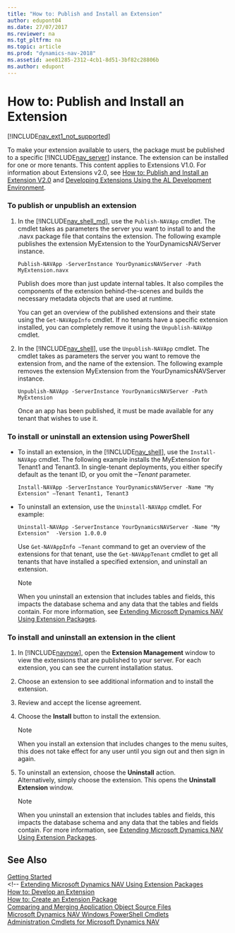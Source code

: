 ```yaml
---
title: "How to: Publish and Install an Extension"
author: edupont04
ms.date: 27/07/2017
ms.reviewer: na
ms.tgt_pltfrm: na
ms.topic: article
ms.prod: "dynamics-nav-2018"
ms.assetid: aee81285-2312-4cb1-8d51-3bf82c28806b
ms.author: edupont
---
```


# How to: Publish and Install an Extension
[!INCLUDE[nav_ext1_not_supported](includes/nav_ext1_not_supported.md)]

To make your extension available to users, the package must be published to a specific [!INCLUDE[nav_server](includes/nav_server_md.md)] instance. The extension can be installed for one or more tenants. This content applies to Extensions V1.0. For information about Extensions v2.0, see [How to: Publish and Install an Extension V2.0](developer/devenv-how-publish-and-install-an-extension-v2.md) and [Developing Extensions Using the AL Development Environment](developer/devenv-dev-overview.md).

### To publish or unpublish an extension  

1. In the [!INCLUDE[nav_shell_md](includes/nav_shell_md.md)], use the `Publish-NAVApp` cmdlet. The cmdlet takes as parameters the server you want to install to and the .navx package file that contains the extension. The following example publishes the extension MyExtension to the YourDynamicsNAVServer instance.  

   ```  
   Publish-NAVApp -ServerInstance YourDynamicsNAVServer -Path MyExtension.navx  
   ```  

    Publish does more than just update internal tables. It also compiles the components of the extension behind-the-scenes and builds the necessary metadata objects that are used at runtime.  

    You can get an overview of the published extensions and their state using the `Get-NAVAppInfo` cmdlet. If no tenants have a specific extension installed, you can completely remove it using the `Unpublish-NAVApp` cmdlet.  

2. In the [!INCLUDE[nav_shell](includes/nav_shell_md.md)], use the `Unpublish-NAVApp` cmdlet. The cmdlet takes as parameters the server you want to remove the extension from, and the name of the extension. The following example removes the extension MyExtension from the YourDynamicsNAVServer instance.  

   ```  
   Unpublish-NAVApp -ServerInstance YourDynamicsNAVServer -Path MyExtension  
   ```  

   Once an app has been published, it must be made available for any tenant that wishes to use it.  

### To install or uninstall an extension using PowerShell  

-   To install an extension, in the [!INCLUDE[nav_shell](includes/nav_shell_md.md)], use the `Install-NAVApp` cmdlet. The following example installs the MyExtension for Tenant1 and Tenant3. In single-tenant deployments, you either specify default as the tenant ID, or you omit the *–Tenant* parameter.  

    ```  
    Install-NAVApp -ServerInstance YourDynamicsNAVServer -Name "My Extension" –Tenant Tenant1, Tenant3  
    ```  

- To uninstall an extension, use the `Uninstall-NAVApp` cmdlet. For example:

    ```
    Uninstall-NAVApp -ServerInstance YourDynamicsNAVServer -Name "My Extension"  -Version 1.0.0.0
    ```

    Use `Get-NAVAppInfo –Tenant` command to get an overview of the extensions for that tenant, use the `Get-NAVAppTenant` cmdlet to get all tenants that have installed a specified extension, and uninstall an extension.  

    > [!NOTE]  
    >  When you uninstall an extension that includes tables and fields, this impacts the database schema and any data that the tables and fields contain. For more information, see [Extending Microsoft Dynamics NAV Using Extension Packages](Extending-Microsoft-Dynamics-NAV-Using-Extension-Packages.md).  

### To install and uninstall an extension in the client  

1.  In [!INCLUDE[navnow](includes/navnow_md.md)], open the **Extension Management** window to view the extensions that are published to your server. For each extension, you can see the current installation status.  
2.  Choose an extension to see additional information and to install the extension.  
3.  Review and accept the license agreement.  
4.  Choose the **Install** button to install the extension.  

    > [!NOTE]  
    >  When you install an extension that includes changes to the menu suites, this does not take effect for any user until you sign out and then sign in again.    

5.  To uninstall an extension, choose the **Uninstall** action.  
    Alternatively, simply choose the extension. This opens the **Uninstall Extension** window.  

    > [!NOTE]  
    >  When you uninstall an extension that includes tables and fields, this impacts the database schema and any data that the tables and fields contain. For more information, see [Extending Microsoft Dynamics NAV Using Extension Packages](Extending-Microsoft-Dynamics-NAV-Using-Extension-Packages.md).  


## See Also  
[Getting Started](developer/devenv-get-started.md)  
&lt;!--
<a href="Extending-Microsoft-Dynamics-NAV-Using-Extension-Packages.md" data-raw-source="[Extending Microsoft Dynamics NAV Using Extension Packages](Extending-Microsoft-Dynamics-NAV-Using-Extension-Packages.md)">Extending Microsoft Dynamics NAV Using Extension Packages</a><br/><a href="How-to--Develop-an-Extension.md" data-raw-source="[How to: Develop an Extension](How-to--Develop-an-Extension.md)">How to: Develop an Extension</a><br/><a href="How-to--Create-an-Extension-Package.md" data-raw-source="[How to: Create an Extension Package](How-to--Create-an-Extension-Package.md)">How to: Create an Extension Package</a><br/><a href="Comparing-and-Merging-Application-Object-Source-Files.md" data-raw-source="[Comparing and Merging Application Object Source Files](Comparing-and-Merging-Application-Object-Source-Files.md)">Comparing and Merging Application Object Source Files</a><br/><a href="Microsoft-Dynamics-NAV-Windows-PowerShell-Cmdlets.md" data-raw-source="[Microsoft Dynamics NAV Windows PowerShell Cmdlets](Microsoft-Dynamics-NAV-Windows-PowerShell-Cmdlets.md)">Microsoft Dynamics NAV Windows PowerShell Cmdlets</a><br/><a href="http://go.microsoft.com/fwlink/?LinkID=510540" data-raw-source="[Administration Cmdlets for Microsoft Dynamics NAV](http://go.microsoft.com/fwlink/?LinkID=510540)">Administration Cmdlets for Microsoft Dynamics NAV</a>
